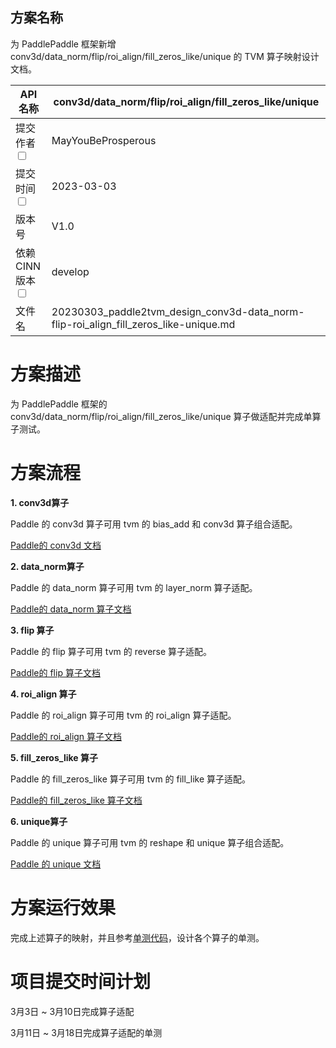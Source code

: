 ## 方案名称
为 PaddlePaddle 框架新增 conv3d/data_norm/flip/roi_align/fill_zeros_like/unique 的 TVM 算子映射设计文档。

| API名称 | conv3d/data_norm/flip/roi_align/fill_zeros_like/unique | 
|---|---|
|提交作者<input type="checkbox" class="rowselector hidden"> | MayYouBeProsperous | 
|提交时间<input type="checkbox" class="rowselector hidden"> | 2023-03-03 | 
|版本号 | V1.0 | 
|依赖CINN版本<input type="checkbox" class="rowselector hidden"> | develop | 
|文件名 | 20230303_paddle2tvm_design_conv3d-data_norm-flip-roi_align_fill_zeros_like-unique.md<br> | 

# 方案描述
为 PaddlePaddle 框架的 conv3d/data_norm/flip/roi_align/fill_zeros_like/unique 算子做适配并完成单算子测试。


# 方案流程

**1. conv3d算子**

Paddle 的 conv3d 算子可用 tvm 的 bias_add 和 conv3d 算子组合适配。

[Paddle的 conv3d 文档](https://www.paddlepaddle.org.cn/documentation/docs/zh/api/paddle/sparse/nn/Conv3D_cn.html#conv3d)

**2. data_norm算子**

Paddle 的 data_norm 算子可用 tvm 的 layer_norm 算子适配。

[Paddle的 data_norm 算子文档](https://www.paddlepaddle.org.cn/documentation/docs/en/api/paddle/static/nn/data_norm_en.html)

**3. flip 算子**

Paddle 的 flip 算子可用 tvm 的 reverse 算子适配。

[Paddle的 flip 算子文档](https://www.paddlepaddle.org.cn/documentation/docs/en/api/paddle/flip_en.html#flip)

**4. roi_align 算子**

Paddle 的 roi_align 算子可用 tvm 的 roi_align 算子适配。

[Paddle的 roi_align 算子文档](https://www.paddlepaddle.org.cn/documentation/docs/en/api/paddle/vision/ops/roi_align_en.html#roi-align)

**5. fill_zeros_like 算子**

Paddle 的 fill_zeros_like 算子可用 tvm 的 fill_like 算子适配。

[Paddle的 fill_zeros_like 算子文档](https://www.paddlepaddle.org.cn/documentation/docs/en/api/paddle/nn/functional/softmax_with_cross_entropy_en.html#softmax-with-cross-entropy)

**6. unique算子**

<!-- | 类别 | Paddle | TVM |
| ------ | ------ | ------ |
| Input | x | data  |
| Attribute | return_index  | - |
| Attribute | return_inverse  | - |
| Attribute | return_counts  | - |
| Attribute | - | is_sorted  |
| Attribute | axis   | - |
| Attribute | dtype  | - |
| Output | out  | unique  |
| Output | index  | indices |
| Output | inverse   | inverse_indices  |
| Output | counts   | counts | -->

Paddle 的 unique 算子可用 tvm 的 reshape 和 unique 算子组合适配。

[Paddle 的 unique 文档](https://www.paddlepaddle.org.cn/documentation/docs/zh/api/paddle/unique_cn.html#unique)


# 方案运行效果
完成上述算子的映射，并且参考[单测代码](https://github.com/apache/tvm/blob/main/tests/python/frontend/paddlepaddle/test_forward.py)，设计各个算子的单测。


# 项目提交时间计划
3月3日 ~ 3月10日完成算子适配

3月11日 ~ 3月18日完成算子适配的单测
